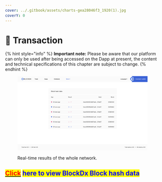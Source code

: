 ```yaml
---
cover: ../.gitbook/assets/charts-gea28046f3_1920(1).jpg
coverY: 0
---
```


# 🔎 Transaction

{% hint style="info" %}
**Important note:** Please be aware that our platform can only be used after being accessed on the Dapp at present, the content and technical specifications of this chapter are subject to change.
{% endhint %}

<figure><img src="../.gitbook/assets/截屏2022-12-20 06.03.18.png" alt=""><figcaption><p>Real-time results of the whole network.</p></figcaption></figure>

## &#x20;<mark style="color:blue;"></mark> [<mark style="color:red;">Click</mark>](https://blockdx.pro/blockdx/dapp.html#/data) <mark style="color:blue;">here to view BlockDx Block hash data</mark>
